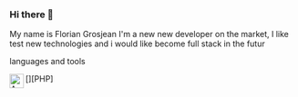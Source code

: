 ### Hi there 👋

My name is Florian Grosjean
I'm a new new developer on the market, I like test new technologies and i would like become full stack in the futur 

languages and tools

[<img align="left" alt="AWS" width="25px" srx="https://cdn.jsdelivr.net/gh/devicons/devicon@v2.15.1/devicon.min.css" />][PHP]
